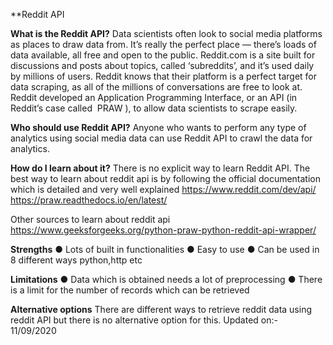 **Reddit API


**What is the Reddit API?**
Data scientists often look to social media platforms as places to draw data from. It’s really the perfect
place — there’s loads of data available, all free and open to the public. Reddit.com is a site built for
discussions and posts about topics, called ‘subreddits’, and it’s used daily by millions of users. Reddit
knows that their platform is a perfect target for data scraping, as all of the millions of conversations are
free to look at. Reddit developed an Application Programming Interface, or an API (in Reddit’s case called ​ PRAW ​), to allow data scientists to scrape easily.

**Who should use Reddit API?**
Anyone who wants to perform any type of analytics using social media data can use Reddit API to crawl
the data for analytics.



**How do I learn about it?**
There is no explicit way to learn Reddit API. The best way to learn about reddit api is by following the
official documentation which is detailed and very well explained
https://www.reddit.com/dev/api/
https://praw.readthedocs.io/en/latest/




Other sources to learn about reddit api
https://www.geeksforgeeks.org/python-praw-python-reddit-api-wrapper/



**Strengths**
● Lots of built in functionalities
● Easy to use
● Can be used in 8 different ways python,http etc


**Limitations**
● Data which is obtained needs a lot of preprocessing
● There is a limit for the number of records which can be retrieved



**Alternative options**
There are different ways to retrieve reddit data using reddit API but there is no alternative option for
this.
Updated on:- 11/09/2020


